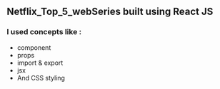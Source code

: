 ## Netflix_Top_5_webSeries  built using React JS

### I used concepts like :
- component
- props 
- import & export 
- jsx 
- And CSS styling


